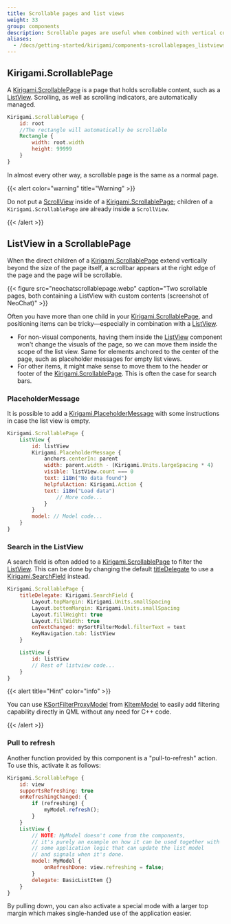 ```yaml
---
title: Scrollable pages and list views
weight: 33
group: components
description: Scrollable pages are useful when combined with vertical components or dynamic components such as List Views.
aliases:
  - /docs/getting-started/kirigami/components-scrollablepages_listviews/
---
```


## Kirigami.ScrollablePage

A [Kirigami.ScrollablePage](docs:kirigami;org.kde.kirigami.ScrollablePage)
is a page that holds scrollable content, such as a [ListView](docs:qtquick;QtQuick.ListView). Scrolling, as well as scrolling indicators, are automatically managed.

```qml
Kirigami.ScrollablePage {
    id: root
    //The rectangle will automatically be scrollable
    Rectangle {
        width: root.width
        height: 99999
    }
}
```

In almost every other way, a scrollable page is the same as a normal page.

{{< alert color="warning" title="Warning" >}}

Do not put a [ScrollView](docs:qtquickcontrols;QtQuick.Controls.ScrollView) inside of a [Kirigami.ScrollablePage](docs:kirigami;org.kde.kirigami.ScrollablePage); children of a
`Kirigami.ScrollablePage` are already inside a `ScrollView`.

{{< /alert >}}

## ListView in a ScrollablePage

When the direct children of a [Kirigami.ScrollablePage](docs:kirigami;org.kde.kirigami.ScrollablePage) extend vertically beyond the size of the
page itself, a scrollbar appears at the right edge of the page and the page
will be scrollable.

{{< figure src="neochatscrollablepage.webp" caption="Two scrollable pages, both containing a ListView with custom contents (screenshot of NeoChat)" >}}

Often you have more than one child in your [Kirigami.ScrollablePage](docs:kirigami;org.kde.kirigami.ScrollablePage), and positioning items
can be tricky—especially in combination with a [ListView](docs:qtquick;QtQuick.ListView).

* For non-visual components, having them inside the [ListView](docs:qtquick;QtQuick.ListView) component won't change
  the visuals of the page, so we can move them inside the scope of the list view. Same for
  elements anchored to the center of the page, such as placeholder messages for empty list views.
* For other items, it might make sense to move them to the header or footer
  of the [Kirigami.ScrollablePage](docs:kirigami;org.kde.kirigami.ScrollablePage). This is often the case for search bars.

### PlaceholderMessage

It is possible to add a [Kirigami.PlaceholderMessage](docs:kirigami;org.kde.kirigami.PlaceholderMessage)
with some instructions in case the list view is empty. 

```qml
Kirigami.ScrollablePage {
    ListView {
        id: listView
        Kirigami.PlaceholderMessage {
            anchors.centerIn: parent
            width: parent.width - (Kirigami.Units.largeSpacing * 4)
            visible: listView.count === 0
            text: i18n("No data found")
            helpfulAction: Kirigami.Action {
            text: i18n("Load data")
                // More code...
            }
        }
        model: // Model code...
    }
}
```

### Search in the ListView

A search field is often added to a [Kirigami.ScrollablePage](docs:kirigami;org.kde.kirigami.ScrollablePage) to filter the [ListView](docs:qtquick;QtQuick.ListView).
This can be done by changing the default [titleDelegate](https://api.kde.org/qml-org-kde-kirigami-page.html#titleDelegate-prop) to use a
[Kirigami.SearchField](docs:kirigami;org.kde.kirigami.SearchField) instead.

```qml
Kirigami.ScrollablePage {
    titleDelegate: Kirigami.SearchField {
        Layout.topMargin: Kirigami.Units.smallSpacing
        Layout.bottomMargin: Kirigami.Units.smallSpacing
        Layout.fillHeight: true
        Layout.fillWidth: true
        onTextChanged: mySortFilterModel.filterText = text
        KeyNavigation.tab: listView
    }

    ListView {
        id: listView
        // Rest of listview code...
    }
}
```

{{< alert title="Hint" color="info" >}}

You can use [KSortFilterProxyModel](https://api.kde.org/qml-org-kde-kitemmodels-ksortfilterproxymodel.html) from
[KItemModel](docs:kitemmodels;kitemmodels-index.html) to easily add
filtering capability directly in QML without any need for C++ code.

{{< /alert >}}

### Pull to refresh

Another function provided by this component is a "pull-to-refresh" action.
To use this, activate it as follows:

```qml
Kirigami.ScrollablePage {
    id: view
    supportsRefreshing: true
    onRefreshingChanged: {
        if (refreshing) {
            myModel.refresh();
        }
    }
    ListView {
        // NOTE: MyModel doesn't come from the components,
        // it's purely an example on how it can be used together with
        // some application logic that can update the list model
        // and signals when it's done.
        model: MyModel {
            onRefreshDone: view.refreshing = false;
        }
        delegate: BasicListItem {}
    }
}
```

By pulling down, you can also activate a special mode with a larger top margin which
makes single-handed use of the application easier.
